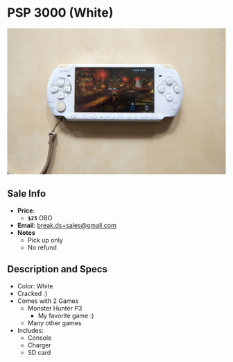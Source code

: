 # PSP 3000 (White)

![PSP](https://github.com/breakds/moving-sales/blob/master/photo/resized/psp_white.png)

## Sale Info

* **Price**: 
  * **`$25`** OBO
* **Email**: break.ds+sales@gmail.com
* **Notes** 
  * Pick up only
  * No refund

## Description and Specs

* Color: White
* Cracked :)
* Comes with 2 Games
  * Monster Hunter P3
    * My favorite game :)
  * Many other games
* Includes:
  * Console
  * Charger
  * SD card
